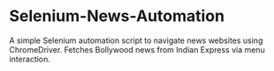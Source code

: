 # Selenium-News-Automation
A simple Selenium automation script to navigate news websites using ChromeDriver.   Fetches Bollywood news from Indian Express via menu interaction.
